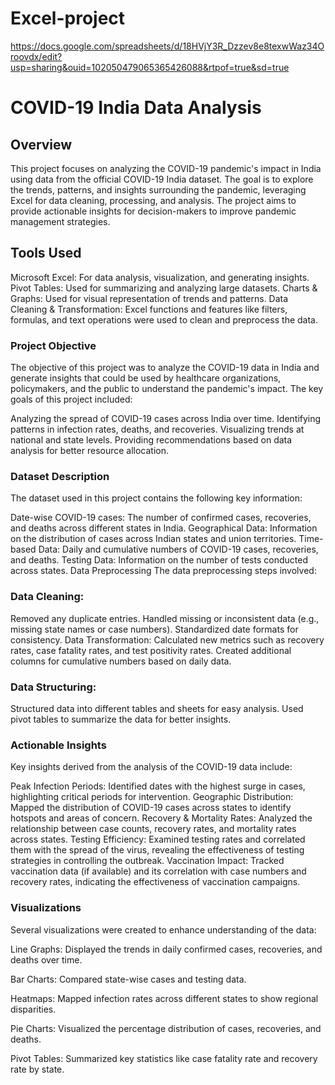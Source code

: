 # Excel-project
https://docs.google.com/spreadsheets/d/18HVjY3R_Dzzev8e8texwWaz34Oroovdx/edit?usp=sharing&ouid=102050479065365426088&rtpof=true&sd=true
# COVID-19 India Data Analysis
## Overview
This project focuses on analyzing the COVID-19 pandemic's impact in India using data from the official COVID-19 India dataset. The goal is to explore the trends, patterns, and insights surrounding the pandemic, leveraging Excel for data cleaning, processing, and analysis. The project aims to provide actionable insights for decision-makers to improve pandemic management strategies.

## Tools Used
Microsoft Excel: For data analysis, visualization, and generating insights.
Pivot Tables: Used for summarizing and analyzing large datasets.
Charts & Graphs: Used for visual representation of trends and patterns.
Data Cleaning & Transformation: Excel functions and features like filters, formulas, and text operations were used to clean and preprocess the data.
### Project Objective
The objective of this project was to analyze the COVID-19 data in India and generate insights that could be used by healthcare organizations, policymakers, and the public to understand the pandemic's impact. The key goals of this project included:

Analyzing the spread of COVID-19 cases across India over time.
Identifying patterns in infection rates, deaths, and recoveries.
Visualizing trends at national and state levels.
Providing recommendations based on data analysis for better resource allocation.
### Dataset Description
The dataset used in this project contains the following key information:

Date-wise COVID-19 cases: The number of confirmed cases, recoveries, and deaths across different states in India.
Geographical Data: Information on the distribution of cases across Indian states and union territories.
Time-based Data: Daily and cumulative numbers of COVID-19 cases, recoveries, and deaths.
Testing Data: Information on the number of tests conducted across states.
Data Preprocessing
The data preprocessing steps involved:

### Data Cleaning:
Removed any duplicate entries.
Handled missing or inconsistent data (e.g., missing state names or case numbers).
Standardized date formats for consistency.
Data Transformation:
Calculated new metrics such as recovery rates, case fatality rates, and test positivity rates.
Created additional columns for cumulative numbers based on daily data.
### Data Structuring:
Structured data into different tables and sheets for easy analysis.
Used pivot tables to summarize the data for better insights.
### Actionable Insights
Key insights derived from the analysis of the COVID-19 data include:

Peak Infection Periods: Identified dates with the highest surge in cases, highlighting critical periods for intervention.
Geographic Distribution: Mapped the distribution of COVID-19 cases across states to identify hotspots and areas of concern.
Recovery & Mortality Rates: Analyzed the relationship between case counts, recovery rates, and mortality rates across states.
Testing Efficiency: Examined testing rates and correlated them with the spread of the virus, revealing the effectiveness of testing strategies in controlling the outbreak.
Vaccination Impact: Tracked vaccination data (if available) and its correlation with case numbers and recovery rates, indicating the effectiveness of vaccination campaigns.
### Visualizations
Several visualizations were created to enhance understanding of the data:

Line Graphs: Displayed the trends in daily confirmed cases, recoveries, and deaths over time.

Bar Charts: Compared state-wise cases and testing data.

Heatmaps: Mapped infection rates across different states to show regional disparities.

Pie Charts: Visualized the percentage distribution of cases, recoveries, and deaths.

Pivot Tables: Summarized key statistics like case fatality rate and recovery rate by state.
